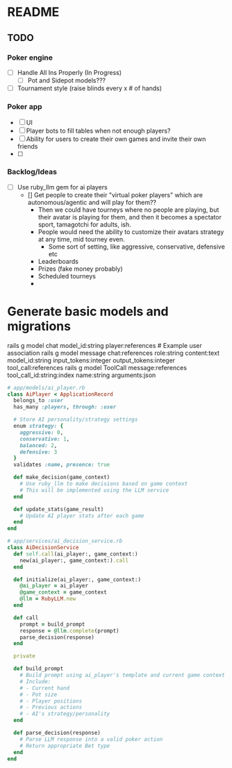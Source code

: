 # README

## TODO

### Poker engine

- [ ] Handle All Ins Properly (In Progress)
  - [ ] Pot and Sidepot models???
- [ ] Tournament style (raise blinds every x # of hands)

### Poker app

- [ ] UI
- [ ] Player bots to fill tables when not enough players?
- [ ] Ability for users to create their own games and invite their own friends
- [ ]

### Backlog/Ideas

- [ ] Use ruby_llm gem for ai players
  - [] Get people to create their "virtual poker players" which are autonomous/agentic and will play for them??
    - Then we could have tourneys where no people are playing, but their avatar is playing for them, and then it becomes a spectator sport, tamagotchi for adults, ish.
    - People would need the ability to customize their avatars strategy at any time, mid tourney even.
      - Some sort of setting, like aggressive, conservative, defensive etc
    - Leaderboards
    - Prizes (fake money probably)
    - Scheduled tourneys
    -

# Generate basic models and migrations

rails g model chat model_id:string player:references # Example user association
rails g model message chat:references role:string content:text model_id:string input_tokens:integer output_tokens:integer tool_call:references
rails g model ToolCall message:references tool_call_id:string:index name:string arguments:json

```ruby
# app/models/ai_player.rb
class AiPlayer < ApplicationRecord
  belongs_to :user
  has_many :players, through: :user

  # Store AI personality/strategy settings
  enum strategy: {
    aggressive: 0,
    conservative: 1,
    balanced: 2,
    defensive: 3
  }
  validates :name, presence: true

  def make_decision(game_context)
    # Use ruby_llm to make decisions based on game context
    # This will be implemented using the LLM service
  end

  def update_stats(game_result)
    # Update AI player stats after each game
  end
end

# app/services/ai_decision_service.rb
class AiDecisionService
  def self.call(ai_player:, game_context:)
    new(ai_player:, game_context:).call
  end

  def initialize(ai_player:, game_context:)
    @ai_player = ai_player
    @game_context = game_context
    @llm = RubyLLM.new
  end

  def call
    prompt = build_prompt
    response = @llm.complete(prompt)
    parse_decision(response)
  end

  private

  def build_prompt
    # Build prompt using ai_player's template and current game context
    # Include:
    # - Current hand
    # - Pot size
    # - Player positions
    # - Previous actions
    # - AI's strategy/personality
  end

  def parse_decision(response)
    # Parse LLM response into a valid poker action
    # Return appropriate Bet type
  end
end
```
